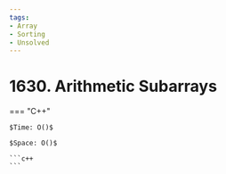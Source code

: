 ```yaml
---
tags:
- Array
- Sorting
- Unsolved
---
```



# 1630. Arithmetic Subarrays

=== "C++"

    $Time: O()$

    $Space: O()$

    ```c++
    ```